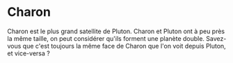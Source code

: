 # Charon

Charon est le plus grand satellite de Pluton. Charon et Pluton ont à peu près la
même taille, on peut considérer qu'ils forment une planète double. Savez-vous
que c'est toujours la même face de Charon que l'on voit depuis Pluton, et
vice-versa ?
